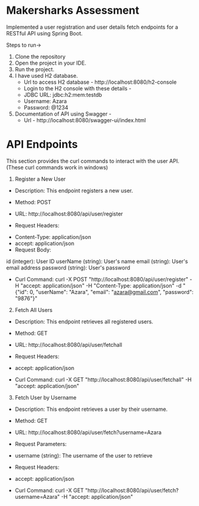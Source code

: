 # Makersharks Assessment
Implemented a user registration and user details fetch endpoints for a RESTful API using Spring Boot.

Steps to run->
1. Clone the repository
2. Open the project in your IDE.
3. Run the project.
4. I have used H2 database.
   * Url to access H2 database - http://localhost:8080/h2-console
   * Login to the H2 console with these details -
   - JDBC URL: jdbc:h2:mem:testdb
   - Username: Azara
   - Password: @1234
6. Documentation of API using Swagger -
   * Url - http://localhost:8080/swagger-ui/index.html

# API Endpoints
This section provides the curl commands to interact with the user API.(These curl commands work in windows)
1. Register a New User
* Description: This endpoint registers a new user.
* Method: POST
* URL: http://localhost:8080/api/user/register

* Request Headers:
- Content-Type: application/json
- accept: application/json
- Request Body:

id (integer): User ID
userName (string): User's name
email (string): User's email address
password (string): User's password

* Curl Command: 
curl -X POST "http://localhost:8080/api/user/register" -H "accept: application/json" -H "Content-Type: application/json" -d "{\"id\": 0, \"userName\": \"Azara\", \"email\": \"azara@gmail.com\", \"password\": \"9876\"}"

2. Fetch All Users
* Description: This endpoint retrieves all registered users.
* Method: GET
* URL: http://localhost:8080/api/user/fetchall

* Request Headers:
- accept: application/json

* Curl Command:
curl -X GET "http://localhost:8080/api/user/fetchall" -H "accept: application/json"

3. Fetch User by Username
* Description: This endpoint retrieves a user by their username.
* Method: GET
* URL: http://localhost:8080/api/user/fetch?username=Azara

* Request Parameters:
- username (string): The username of the user to retrieve
* Request Headers:
- accept: application/json

* Curl Command:
curl -X GET "http://localhost:8080/api/user/fetch?username=Azara" -H "accept: application/json"
